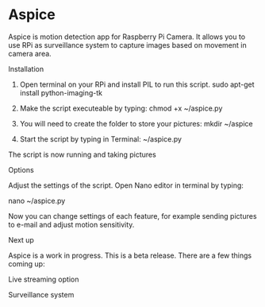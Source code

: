 Aspice
======
Aspice is motion detection app for Raspberry Pi Camera. It allows you to use RPi as surveillance system to capture images based on movement in camera area.


Installation

1. Open terminal on your RPi and install PIL to run this script.
   sudo apt-get install python-imaging-tk

2. Make the script executeable by typing:
   chmod +x ~/aspice.py

3. You will need to create the folder to store your pictures:
   mkdir ~/aspice

4. Start the script by typing in Terminal:
   ~/aspice.py

The script is now running and taking pictures

Options

Adjust the settings of the script. Open Nano editor in terminal by typing:

nano ~/aspice.py

Now you can change settings of each feature, for example sending pictures to e-mail and adjust motion sensitivity.

Next up

Aspice is a work in progress. This is a beta release. There are a few things coming up:

Live streaming option

Surveillance system
